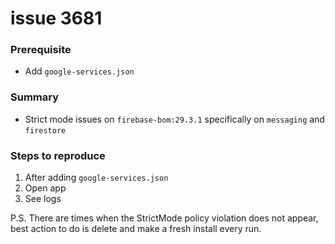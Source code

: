 # issue 3681
### Prerequisite
- Add `google-services.json`
### Summary
- Strict mode issues on `firebase-bom:29.3.1` specifically on `messaging` and `firestore`
### Steps to reproduce
1. After adding `google-services.json`
2. Open app
3. See logs


P.S. There are times when the StrictMode policy violation does not appear, best action to do is delete and make a fresh install every run.
